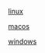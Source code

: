 [linux](https://github.com/dmvict/test-push/raw/master/out/v0.0.7/linux_release/test)
 
[macos](https://github.com/dmvict/test-push/raw/master/out/v0.0.7/macos_release/test)
 
[windows](https://github.com/dmvict/test-push/raw/master/out/v0.0.7/windows_release)
